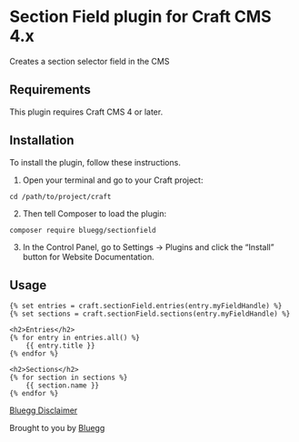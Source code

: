 # Section Field plugin for Craft CMS 4.x

Creates a section selector field in the CMS

## Requirements

This plugin requires Craft CMS 4 or later.

## Installation

To install the plugin, follow these instructions.

1. Open your terminal and go to your Craft project:

```
cd /path/to/project/craft
```

2. Then tell Composer to load the plugin:

```
composer require bluegg/sectionfield
```

3. In the Control Panel, go to Settings → Plugins and click the “Install” button for Website Documentation.

## Usage

```
{% set entries = craft.sectionField.entries(entry.myFieldHandle) %}
{% set sections = craft.sectionField.sections(entry.myFieldHandle) %}

<h2>Entries</h2>
{% for entry in entries.all() %}
	{{ entry.title }}
{% endfor %}

<h2>Sections</h2>
{% for section in sections %}
	{{ section.name }}
{% endfor %}
```

[Bluegg Disclaimer](https://github.com/Bluegg/bluegg-open-source-disclaimer)

Brought to you by [Bluegg](https://bluegg.co.uk)
